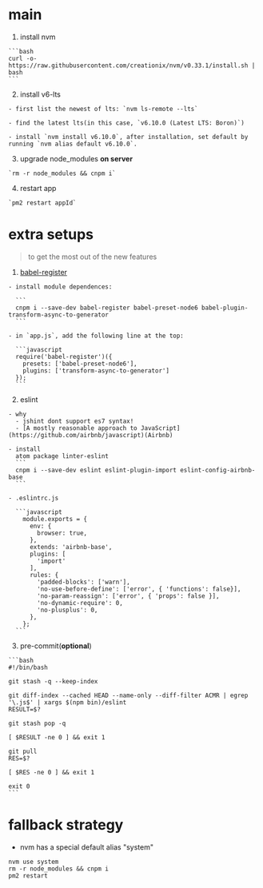 # main
  1. install nvm

    ```bash
    curl -o- https://raw.githubusercontent.com/creationix/nvm/v0.33.1/install.sh | bash
    ```

  2. install v6-lts

    - first list the newest of lts: `nvm ls-remote --lts`

    - find the latest lts(in this case, `v6.10.0 (Latest LTS: Boron)`)

    - install `nvm install v6.10.0`, after installation, set default by running `nvm alias default v6.10.0`.

  3. upgrade node_modules **on server**

    `rm -r node_modules && cnpm i`

  4. restart app

    `pm2 restart appId`

# extra setups
  > to get the most out of the new features

  1. [babel-register](https://babeljs.io/docs/usage/babel-register/)

    - install module dependences:

      ```
      cnpm i --save-dev babel-register babel-preset-node6 babel-plugin-transform-async-to-generator
      ```

    - in `app.js`, add the following line at the top:

      ```javascript
      require('babel-register')({
        presets: ['babel-preset-node6'],
        plugins: ['transform-async-to-generator']
      });
      ```
  2. eslint

    - why
      - jshint dont support es7 syntax!
      - [A mostly reasonable approach to JavaScript](https://github.com/airbnb/javascript)(Airbnb)

    - install
      atom package linter-eslint
      ```
      cnpm i --save-dev eslint eslint-plugin-import eslint-config-airbnb-base
      ```

    - .eslintrc.js

      ```javascript
        module.exports = {
          env: {
            browser: true,
          },
          extends: 'airbnb-base',
          plugins: [
            'import'
          ],
          rules: {
            'padded-blocks': ['warn'],
            'no-use-before-define': ['error', { 'functions': false}],
            'no-param-reassign': ['error', { 'props': false }],
            'no-dynamic-require': 0,
            'no-plusplus': 0,
          },
        };
      ```

  3. pre-commit(**optional**)

    ```bash
    #!/bin/bash

    git stash -q --keep-index

    git diff-index --cached HEAD --name-only --diff-filter ACMR | egrep '\.js$' | xargs $(npm bin)/eslint
    RESULT=$?

    git stash pop -q

    [ $RESULT -ne 0 ] && exit 1

    git pull
    RES=$?

    [ $RES -ne 0 ] && exit 1

    exit 0
    ```

# fallback strategy
  - nvm has a special default alias "system"

  ```
  nvm use system
  rm -r node_modules && cnpm i
  pm2 restart
  ```
